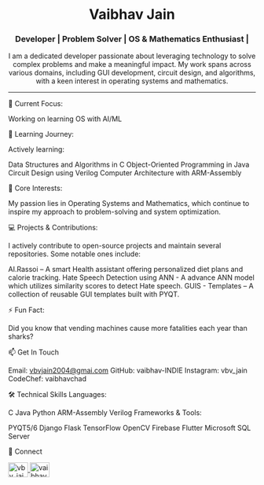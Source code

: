 <h1 align="center">Vaibhav Jain</h1> <h3 align="center">Developer | Problem Solver | OS & Mathematics Enthusiast |</h3> <p align="center">I am a dedicated developer passionate about leveraging technology to solve complex problems and make a meaningful impact. My work spans across various domains, including GUI development, circuit design, and algorithms, with a keen interest in operating systems and mathematics.</p>

---

🔭 Current Focus:

Working on learning OS with AI/ML

🌱 Learning Journey:

Actively learning:


Data Structures and Algorithms in C
Object-Oriented Programming in Java
Circuit Design using Verilog
Computer Architecture with ARM-Assembly


🎯 Core Interests:

My passion lies in Operating Systems and Mathematics, which continue to inspire my approach to problem-solving and system optimization.


💻 Projects & Contributions:

I actively contribute to open-source projects and maintain several repositories. Some notable ones include:

AI.Rassoi – A smart Health assistant offering personalized diet plans and calorie tracking.
Hate Speech Detection using ANN - A advance ANN model which utilizes similarity scores to detect Hate speech.
GUIS - Templates – A collection of reusable GUI templates built with PYQT.


⚡ Fun Fact:

Did you know that vending machines cause more fatalities each year than sharks?

📫 Get In Touch

Email: vbvjain2004@gmai.com
GitHub: vaibhav-INDIE
Instagram: vbv_jain
CodeChef: vaibhavchad


🛠️ Technical Skills
Languages:

C
Java
Python
ARM-Assembly
Verilog
Frameworks & Tools:

PYQT5/6
Django
Flask
TensorFlow
OpenCV
Firebase
Flutter
Microsoft SQL Server

🔗 Connect
<p align="left"> <a href="https://www.instagram.com/vbv_jain" target="blank"> <img align="center" src="https://raw.githubusercontent.com/devicons/devicon/master/icons/instagram/instagram-original.svg" alt="vbv_jain" height="30" width="40" /> </a> <a href="https://www.codechef.com/users/vaibhavchad" target="blank"> <img align="center" src="https://cdn.jsdelivr.net/npm/simple-icons@3.1.0/icons/codechef.svg" alt="vaibhavchad" height="30" width="40" /> </a> </p>
